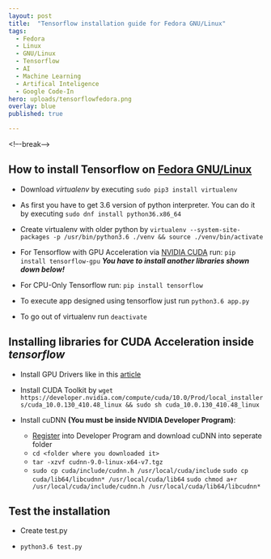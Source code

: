 ```yaml
---
layout: post
title:  "Tensorflow installation guide for Fedora GNU/Linux"
tags:
  - Fedora
  - Linux
  - GNU/Linux
  - Tensorflow
  - AI
  - Machine Learning
  - Artifical Inteligence
  - Google Code-In
hero: uploads/tensorflowfedora.png
overlay: blue
published: true

---
```

<!–-break-–>
## How to install Tensorflow on [Fedora GNU/Linux](https://getfedora.org/)
* Download *virtualenv* by executing ```sudo pip3 install virtualenv```

* As first you have to get 3.6 version of python interpreter. You can do it by executing ```sudo dnf install python36.x86_64```

* Create virtualenv with older python by ```virtualenv --system-site-packages -p /usr/bin/python3.6 ./venv && source ./venv/bin/activate```

* For Tensorflow with GPU Acceleration via [NVIDIA CUDA](https://en.wikipedia.org/wiki/CUDA) run: ```pip install tensorflow-gpu``` ***You have to install another libraries shown down below!***

* For CPU-Only Tensorflow run: ```pip install tensorflow```

* To execute app designed using tensorflow just run ```python3.6 app.py```

* To go out of virtualenv run ```deactivate```

## Installing libraries for CUDA Acceleration inside *tensorflow*

* Install GPU Drivers like in this [article](https://fedoramagazine.org/install-nvidia-gpu/)

* Install CUDA Toolkit by ```wget https://developer.nvidia.com/compute/cuda/10.0/Prod/local_installers/cuda_10.0.130_410.48_linux && sudo sh cuda_10.0.130_410.48_linux```

* Install cuDNN **(You must be inside NVIDIA Developer Program)**:
    * [Register](https://developer.nvidia.com/cudnn) into Developer Program and download cuDNN into seperate folder
    * ```cd <folder where you downloaded it>```
    * ```tar -xzvf cudnn-9.0-linux-x64-v7.tgz```
    * ```sudo cp cuda/include/cudnn.h /usr/local/cuda/include```
      ```sudo cp cuda/lib64/libcudnn* /usr/local/cuda/lib64```
      ```sudo chmod a+r /usr/local/cuda/include/cudnn.h /usr/local/cuda/lib64/libcudnn*```

## Test the installation
* Create test.py


* ```python3.6 test.py```